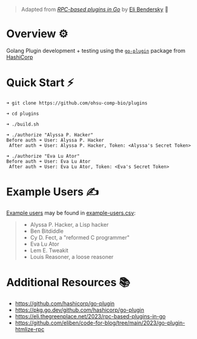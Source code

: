 > Adapted from [*RPC-based plugins in Go*](https://eli.thegreenplace.net/2023/rpc-based-plugins-in-go) by [Eli Bendersky](https://eli.thegreenplace.net/) 🚀

# Overview ⚙️

Golang Plugin development + testing using the [`go-plugin`](https://github.com/hashicorp/go-plugin) package from [HashiCorp](https://github.com/hashicorp)

# Quick Start ⚡

```console
➜ git clone https://github.com/ohsu-comp-bio/plugins

➜ cd plugins

➜ ./build.sh

➜ ./authorize "Alyssa P. Hacker"
Before auth ➜ User: Alyssa P. Hacker
 After auth ➜ User: Alyssa P. Hacker, Token: <Alyssa's Secret Token>

➜ ./authorize "Eva Lu Ator"  
Before auth ➜ User: Eva Lu Ator
 After auth ➜ User: Eva Lu Ator, Token: <Eva's Secret Token>
```

# Example Users ✍️

[Example users](https://en.wikipedia.org/wiki/Structure_and_Interpretation_of_Computer_Programs#Characters) may be found in [example-users.csv](./example-users.csv):
> - Alyssa P. Hacker, a Lisp hacker
> - Ben Bitdiddle
> - Cy D. Fect, a "reformed C programmer"
> - Eva Lu Ator
> - Lem E. Tweakit
> - Louis Reasoner, a loose reasoner

# Additional Resources 📚

- https://github.com/hashicorp/go-plugin
- https://pkg.go.dev/github.com/hashicorp/go-plugin
- https://eli.thegreenplace.net/2023/rpc-based-plugins-in-go
- https://github.com/eliben/code-for-blog/tree/main/2023/go-plugin-htmlize-rpc
